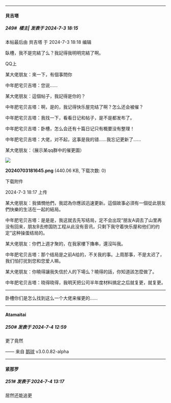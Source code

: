﻿
*****

####  貝吉塔  
##### 249#         楼主| 发表于 2024-7-3 18:15

 本帖最后由 貝吉塔 于 2024-7-3 18:18 编辑 

臥槽，我不是完結了么？我記得我明明完結了啊。

QQ上

某大佬朋友：來一下，有個事問你

中年肥宅贝吉塔：您说……

某大佬朋友：這個帖子，我記得是你的？

中年肥宅贝吉塔：啊，是的，我记得快乐屋完结了啊？怎么还会被催？

中年肥宅贝吉塔：我找一下，看看日记和帖子，是不是都发布了。

中年肥宅贝吉塔：卧槽，怎么会还有十篇日记只有概要没有整理！

中年肥宅贝吉塔：大佬，对不起，这事是我的错……我忘记更新了……

某大佬朋友：（展示某qq群中的催更圖）

<img src="https://img.saraba1st.com/forum/202407/03/181729yhoukfz0s3hl0uuh.png" referrerpolicy="no-referrer">

<strong>20240703181645.png</strong> (440.06 KB, 下载次数: 0)

下载附件

2024-7-3 18:17 上传

某大佬朋友：我憐憫他們，我認為你應該迅速更新。這個故事必須有一個從此朋友們快樂的生活在一起的結局。

中年肥宅贝吉塔：是是是，我这就去先写结局，定不会出现“朋友A调去了山里再没有回来，朋友B去修国防工程从此没有音讯，只剩下我守着快乐屋和他们的约定”这种操蛋结局的。

某大佬朋友：你們上週才聚的，在我家樓下擼串，還沒叫我。

中年肥宅贝吉塔：那个结局是之前A给的，不关我的事。上周那事，不是太迟了，我们怕打扰到您和您爱人嘛。

某大佬朋友：你曉得讓我失信於人的下場么？曉得的話，你知道該怎麼做了。

中年肥宅贝吉塔：晓得晓得，我明天把公司半年度材料搞定之后就复更，就复更。

------------------------------------------------------------------

卧槽你们是怎么找到这么一个大佬来催更的……


*****

####  Atamaitai  
##### 250#       发表于 2024-7-4 12:59

更了竟然

—— 来自 [鹅球](https://www.pgyer.com/xfPejhuq) v3.0.0.82-alpha


*****

####  紧那罗  
##### 251#       发表于 2024-7-4 13:17

居然还能追更

